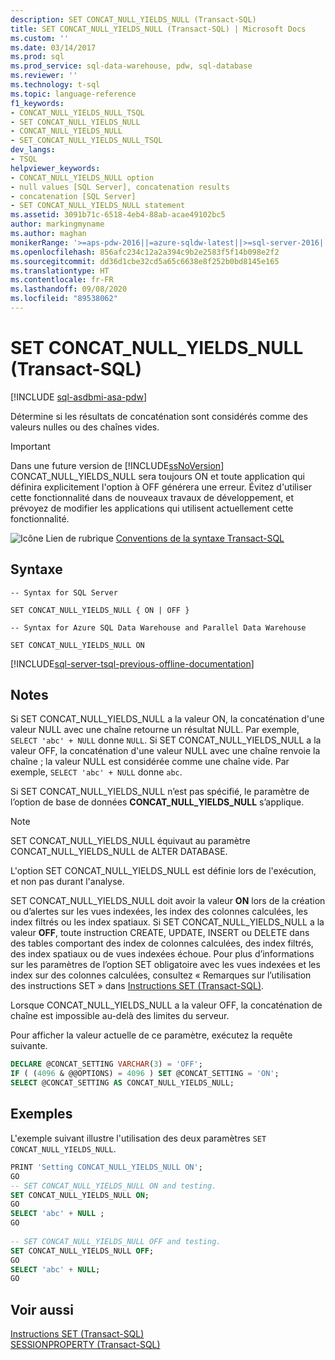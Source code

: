 ```yaml
---
description: SET CONCAT_NULL_YIELDS_NULL (Transact-SQL)
title: SET CONCAT_NULL_YIELDS_NULL (Transact-SQL) | Microsoft Docs
ms.custom: ''
ms.date: 03/14/2017
ms.prod: sql
ms.prod_service: sql-data-warehouse, pdw, sql-database
ms.reviewer: ''
ms.technology: t-sql
ms.topic: language-reference
f1_keywords:
- CONCAT_NULL_YIELDS_NULL_TSQL
- SET CONCAT_NULL_YIELDS_NULL
- CONCAT_NULL_YIELDS_NULL
- SET_CONCAT_NULL_YIELDS_NULL_TSQL
dev_langs:
- TSQL
helpviewer_keywords:
- CONCAT_NULL_YIELDS_NULL option
- null values [SQL Server], concatenation results
- concatenation [SQL Server]
- SET CONCAT_NULL_YIELDS_NULL statement
ms.assetid: 3091b71c-6518-4eb4-88ab-acae49102bc5
author: markingmyname
ms.author: maghan
monikerRange: '>=aps-pdw-2016||=azure-sqldw-latest||>=sql-server-2016||=sqlallproducts-allversions||>=sql-server-linux-2017||=azuresqldb-mi-current'
ms.openlocfilehash: 856afc234c12a2a394c9b2e2583f5f14b098e2f2
ms.sourcegitcommit: dd36d1cbe32cd5a65c6638e8f252b0bd8145e165
ms.translationtype: HT
ms.contentlocale: fr-FR
ms.lasthandoff: 09/08/2020
ms.locfileid: "89538062"
---
```

# <a name="set-concat_null_yields_null-transact-sql"></a>SET CONCAT_NULL_YIELDS_NULL (Transact-SQL)
[!INCLUDE [sql-asdbmi-asa-pdw](../../includes/applies-to-version/sql-asdbmi-asa-pdw.md)]

  Détermine si les résultats de concaténation sont considérés comme des valeurs nulles ou des chaînes vides.  
  
> [!IMPORTANT]  
>  Dans une future version de [!INCLUDE[ssNoVersion](../../includes/ssnoversion-md.md)] CONCAT_NULL_YIELDS_NULL sera toujours ON et toute application qui définira explicitement l'option à OFF générera une erreur. Évitez d'utiliser cette fonctionnalité dans de nouveaux travaux de développement, et prévoyez de modifier les applications qui utilisent actuellement cette fonctionnalité.  
  
 ![Icône Lien de rubrique](../../database-engine/configure-windows/media/topic-link.gif "Icône du lien de rubrique") [Conventions de la syntaxe Transact-SQL](../../t-sql/language-elements/transact-sql-syntax-conventions-transact-sql.md)  
  
## <a name="syntax"></a>Syntaxe  
  
```syntaxsql
-- Syntax for SQL Server  
    
SET CONCAT_NULL_YIELDS_NULL { ON | OFF }   
```  
  
```syntaxsql
-- Syntax for Azure SQL Data Warehouse and Parallel Data Warehouse  
  
SET CONCAT_NULL_YIELDS_NULL ON    
```  
  
[!INCLUDE[sql-server-tsql-previous-offline-documentation](../../includes/sql-server-tsql-previous-offline-documentation.md)]

## <a name="remarks"></a>Notes
 Si SET CONCAT_NULL_YIELDS_NULL a la valeur ON, la concaténation d'une valeur NULL avec une chaîne retourne un résultat NULL. Par exemple, `SELECT 'abc' + NULL` donne `NULL`. Si SET CONCAT_NULL_YIELDS_NULL a la valeur OFF, la concaténation d'une valeur NULL avec une chaîne renvoie la chaîne ; la valeur NULL est considérée comme une chaîne vide. Par exemple, `SELECT 'abc' + NULL` donne `abc`.  
  
 Si SET CONCAT_NULL_YIELDS_NULL n’est pas spécifié, le paramètre de l’option de base de données **CONCAT_NULL_YIELDS_NULL** s’applique.  
  
> [!NOTE]  
>  SET CONCAT_NULL_YIELDS_NULL équivaut au paramètre CONCAT_NULL_YIELDS_NULL de ALTER DATABASE.  
  
 L'option SET CONCAT_NULL_YIELDS_NULL est définie lors de l'exécution, et non pas durant l'analyse.  

SET CONCAT_NULL_YIELDS_NULL doit avoir la valeur **ON** lors de la création ou d’alertes sur les vues indexées, les index des colonnes calculées, les index filtrés ou les index spatiaux. Si SET CONCAT_NULL_YIELDS_NULL a la valeur **OFF**, toute instruction CREATE, UPDATE, INSERT ou DELETE dans des tables comportant des index de colonnes calculées, des index filtrés, des index spatiaux ou de vues indexées échoue. Pour plus d’informations sur les paramètres de l’option SET obligatoire avec les vues indexées et les index sur des colonnes calculées, consultez « Remarques sur l’utilisation des instructions SET » dans [Instructions SET &#40;Transact-SQL&#41;](../../t-sql/statements/set-statements-transact-sql.md).
  
 Lorsque CONCAT_NULL_YIELDS_NULL a la valeur OFF, la concaténation de chaîne est impossible au-delà des limites du serveur.  
  
 Pour afficher la valeur actuelle de ce paramètre, exécutez la requête suivante.  
  
```sql
DECLARE @CONCAT_SETTING VARCHAR(3) = 'OFF';  
IF ( (4096 & @@OPTIONS) = 4096 ) SET @CONCAT_SETTING = 'ON';  
SELECT @CONCAT_SETTING AS CONCAT_NULL_YIELDS_NULL; 
```  
  
## <a name="examples"></a>Exemples  
 L'exemple suivant illustre l'utilisation des deux paramètres `SET CONCAT_NULL_YIELDS_NULL`.  
  
```sql
PRINT 'Setting CONCAT_NULL_YIELDS_NULL ON';  
GO  
-- SET CONCAT_NULL_YIELDS_NULL ON and testing.  
SET CONCAT_NULL_YIELDS_NULL ON;  
GO  
SELECT 'abc' + NULL ;  
GO  
  
-- SET CONCAT_NULL_YIELDS_NULL OFF and testing.  
SET CONCAT_NULL_YIELDS_NULL OFF;  
GO  
SELECT 'abc' + NULL;   
GO  
```  
  
## <a name="see-also"></a>Voir aussi  
 [Instructions SET &#40;Transact-SQL&#41;](../../t-sql/statements/set-statements-transact-sql.md)   
 [SESSIONPROPERTY &#40;Transact-SQL&#41;](../../t-sql/functions/sessionproperty-transact-sql.md)  
  
  
